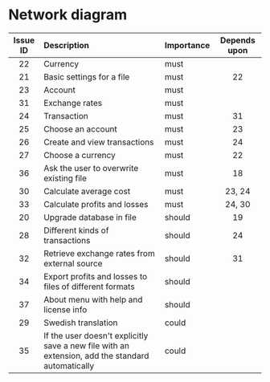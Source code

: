 # Network diagram
Issue ID|Description|Importance|Depends upon
:---:|:---|:---|:---:
22|Currency|must|
21|Basic settings for a file|must|22
23|Account|must|
31|Exchange rates|must|
24|Transaction|must|31
25|Choose an account|must|23
26|Create and view transactions|must|24
27|Choose a currency|must|22
36|Ask the user to overwrite existing file|must|18
30|Calculate average cost|must|23, 24
33|Calculate profits and losses|must|24, 30
20|Upgrade database in file|should|19
28|Different kinds of transactions|should|24
32|Retrieve exchange rates from external source|should|31
34|Export profits and losses to files of different formats|should|
37|About menu with help and license info|should|
29|Swedish translation|could|
35|If the user doesn't explicitly save a new file with an extension, add the standard automatically|could|
